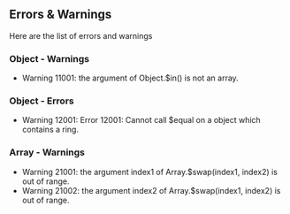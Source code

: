 ## Errors & Warnings
Here are the list of errors and warnings

### Object - Warnings
- Warning 11001: the argument of Object.$in() is not an array.

### Object - Errors
- Warning 12001: Error 12001: Cannot call $equal on a object which contains a ring.

### Array - Warnings
- Warning 21001: the argument index1 of Array.$swap(index1, index2) is out of range.
- Warning 21002: the argument index2 of Array.$swap(index1, index2) is out of range.